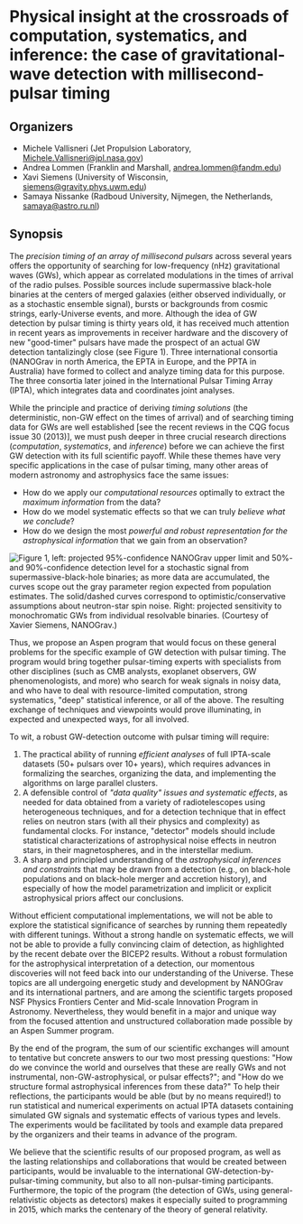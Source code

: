 # Physical insight at the crossroads of computation, systematics, and inference: the case of gravitational-wave detection with millisecond-pulsar timing

## Organizers

* Michele Vallisneri (Jet Propulsion Laboratory, Michele.Vallisneri@jpl.nasa.gov)
* Andrea Lommen (Franklin and Marshall, andrea.lommen@fandm.edu)
* Xavi Siemens (University of Wisconsin, siemens@gravity.phys.uwm.edu)
* Samaya Nissanke (Radboud University, Nijmegen, the Netherlands, samaya@astro.ru.nl)

## Synopsis

The _precision timing of an array of millisecond pulsars_ across several years offers the opportunity of searching for low-frequency (nHz) gravitational waves (GWs), which appear as correlated modulations in the times of arrival of the radio pulses.
Possible sources include supermassive black-hole binaries at the centers of merged galaxies (either observed individually, or as a stochastic ensemble signal), bursts or backgrounds from cosmic strings, early-Universe events, and more.
Although the idea of GW detection by pulsar timing is thirty years old, it has received much attention in recent years as improvements in receiver hardware and the discovery of new "good-timer" pulsars have made the prospect of an actual GW detection tantalizingly close (see Figure 1). Three international consortia (NANOGrav in north America, the EPTA in Europe, and the PPTA in Australia) have formed to collect and analyze timing data for this purpose. The three consortia later joined in the International Pulsar Timing Array (IPTA), which integrates data and coordinates joint analyses.

While the principle and practice of deriving _timing solutions_ (the deterministic, non-GW effect on the times of arrival) and of searching timing data for GWs are well established [see the recent reviews in the CQG focus issue 30 (2013)], we must push deeper in three crucial research directions (_computation_, _systematics_, and _inference_) before we can achieve the first GW detection with its full scientific payoff.
While these themes have very specific applications in the case of pulsar timing, many other areas of modern astronomy and astrophysics face the same issues:

* How do we apply our _computational resources_ optimally to extract the _maximum information_ from the data?
* How do we model systematic effects so that we can truly _believe what we conclude_?
* How do we design the most _powerful and robust representation for the astrophysical information_ that we gain from an observation?

![Figure 1, left: projected 95%-confidence NANOGrav upper limit and 50%- and 90%-confidence detection level for a stochastic signal from supermassive-black-hole binaries; as more data are accumulated, the curves scope out the gray parameter region expected from population estimates. The solid/dashed curves correspond to optimistic/conservative assumptions about neutron-star spin noise. Right: projected sensitivity to monochromatic GWs from individual resolvable binaries. (Courtesy of Xavier Siemens, NANOGrav.)](https://github.com/vallis/aspen2015/blob/master/images/proposal-roadmap.png)

Thus, we propose an Aspen program that would focus on these general problems for the specific example of GW detection with pulsar timing. The program would bring together pulsar-timing experts with specialists from other disciplines (such as CMB analysts, exoplanet observers, GW phenomenologists, and more) who search for weak signals in noisy data, and who have to deal with resource-limited computation, strong systematics, "deep" statistical inference, or all of the above. The resulting exchange of techniques and viewpoints would prove illuminating, in expected and unexpected ways, for all involved.

To wit, a robust GW-detection outcome with pulsar timing will require: 

1. The practical ability of running _efficient analyses_ of full IPTA-scale datasets (50+ pulsars over 10+ years), which requires advances in formalizing the searches, organizing the data, and implementing the algorithms on large parallel clusters.
2. A defensible control of _"data quality" issues and systematic effects_, as needed for data obtained from a variety of radiotelescopes using heterogeneous techniques, and for a detection technique that in effect relies on neutron stars (with all their physics and complexity) as fundamental clocks. For instance, "detector" models should include statistical characterizations of astrophysical noise effects in neutron stars, in their magnetospheres, and in the interstellar medium.
3. A sharp and principled understanding of the _astrophysical inferences and constraints_ that may be drawn from a detection (e.g., on black-hole populations and on black-hole merger and accretion history), and especially of how the model parametrization and implicit or explicit astrophysical priors affect our conclusions.

Without efficient computational implementations, we will not be able to explore the statistical significance of searches by running them repeatedly with different tunings. Without a strong handle on systematic effects, we will not be able to provide a fully convincing claim of detection, as highlighted by the recent debate over the BICEP2 results. Without a robust formulation for the astrophysical interpretation of a detection, our momentous discoveries will not feed back into our understanding of the Universe.
These topics are all undergoing energetic study and development by NANOGrav and its international partners, and are among the scientific targets proposed NSF Physics Frontiers Center and Mid-scale Innovation Program in Astronomy.
Nevertheless, they would benefit in a major and unique way from the focused attention and unstructured collaboration made possible by an Aspen Summer program.

By the end of the program, the sum of our scientific exchanges will amount to 
tentative but concrete answers to our two most pressing questions: "How do we convince the world and ourselves that these are really GWs and not instrumental, non-GW-astrophysical, or pulsar effects?"; and "How do we structure formal astrophysical inferences from these data?"
To help their reflections, the participants would be able (but by no means required!) to run statistical and numerical experiments on actual IPTA datasets containing simulated GW signals and systematic effects of various types and levels. The experiments would be facilitated by tools and example data prepared by the organizers and their teams in advance of the program.

We believe that the scientific results of our proposed program, as well as the lasting relationships and collaborations that would be created between participants, would be invaluable to the international GW-detection-by-pulsar-timing community, but also to all non-pulsar-timing participants. Furthermore, the topic of the program (the detection of GWs, using general-relativistic objects as detectors) makes it especially suited to programming in 2015, which marks the centenary of the theory of general relativity. 
